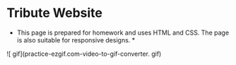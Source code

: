 # Tribute Website

* This page is prepared for homework and uses HTML and CSS. The page is also suitable for responsive designs. *

![ gif](practice-ezgif.com-video-to-gif-converter. gif)
